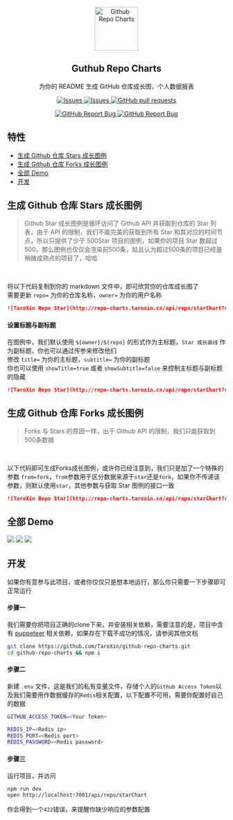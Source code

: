 <p align="center">
 <img width="100px" src="https://gworld-others.oss-cn-shenzhen.aliyuncs.com/icon_60pt%402x.png" align="center" alt="Github Repo Charts" />
 <h2 align="center">Guthub Repo Charts</h2>
 <p align="center">为你的 README 生成 GitHub 仓库成长图，个人数据报表</p>
</p>
  <p align="center">
    <a href="https://github.com/TaroXin/github-repo-charts/issues">
      <img alt="Issues" src="https://img.shields.io/github/stars/TaroXin/github-repo-charts?color=007755&style=for-the-badge" />
    </a>
    <a href="https://github.com/TaroXin/github-repo-charts/issues">
      <img alt="Issues" src="https://img.shields.io/github/issues/TaroXin/github-repo-charts?color=0088ff&style=for-the-badge" />
    </a>
    <a href="https://github.com/TaroXin/github-repo-charts/pulls">
      <img alt="GitHub pull requests" src="https://img.shields.io/github/issues-pr/TaroXin/github-repo-charts?color=0088ff&style=for-the-badge" />
    </a>
    <br />
  </p>

  <p align="center">
    <a href="https://github.com/TaroXin/github-repo-charts/issues/new/choose">
      <img alt="GitHub Report Bug" src="https://img.shields.io/badge/提交Bug-%230088cc?style=for-the-badge" />
    </a>
    <a href="https://github.com/TaroXin/github-repo-charts/issues/new/choose">
      <img alt="GitHub Report Bug" src="https://img.shields.io/badge/提交功能需求-%23ff7b2b?style=for-the-badge" />
    </a>
  </p>
  <!-- <p align="center">
    <a href="/">简体中文</a>
    ·
    <a href="/docs/readme_en.md">English</a>
  </p> -->
</p>

## 特性
* [生成 Github 仓库 Stars 成长图例](#生成-Github-仓库-Stars-成长图例)
* [生成 Github 仓库 Forks 成长图例](#生成-Github-仓库-Forks-成长图例)
* [全部 Demo](#全部-Demo)
* [开发](#开发)

## 生成 Github 仓库 Stars 成长图例

> Github Star 成长图例是循环访问了 Github API 并获取到仓库的 Star 列表，由于 API 的限制，我们不能完美的获取到所有 Star 和其对应的时间节点，所以只提供了少于 500Star 项目的图例，如果你的项目 Star 数超过500，那么图例也仅仅会渲染前500条，姑且认为超过500条的项目已经是稍微成熟点的项目了，哈哈
<br>

将以下代码复制到你的 markdown 文件中，即可欣赏你的仓库成长图了<br/>
需要更新 `repo=` 为你的仓库名称，`owner=` 为你的用户名称<br>

```md
![TaroXin Repo Star](http://repo-charts.taroxin.cn/api/repo/starChart?repo=vue-pretty-logger&owner=TaroXin)
```

#### 设置标题与副标题

在图例中，我们默认使用 `${owner}/${repo}` 的形式作为主标题，`Star 成长曲线` 作为副标题，你也可以通过传参来修改他们<br>
修改 `title=` 为你的主标题，`subtitle=` 为你的副标题<br>
你也可以使用 `showTitle=true` 或者 `showSubtitle=false` 来控制主标题与副标题的隐藏
```md
![TaroXin Repo Star](http://repo-charts.taroxin.cn/api/repo/starChart?repo=vue-pretty-logger&owner=TaroXin&title=My-Repo-Star&subtitle=我的仓库成长轨迹)
```

## 生成 Github 仓库 Forks 成长图例

> Forks 与 Stars 的原因一样，出于 Github API 的限制，我们只能获取到500条数据
<br>

以下代码即可生成Forks成长图例，或许你已经注意到，我们只是加了一个特殊的参数 `from=fork`，`from`参数用于区分数据来源于`star`还是`fork`，如果你不传递该参数，则默认使用`star`，其他参数与获取 Star 图例的接口一致<br>

```md
![TaroXin Repo Star](http://repo-charts.taroxin.cn/api/repo/starChart?repo=vue-pretty-logger&owner=TaroXin&from=form)
```

## 全部 Demo
![](http://repo-charts.taroxin.cn/api/repo/starChart?repo=vue-pretty-logger&owner=TaroXin)
![](http://repo-charts.taroxin.cn/api/repo/starChart?repo=open-source&owner=juejin-im)
![](http://repo-charts.taroxin.cn/api/repo/starChart?repo=open-source&owner=juejin-im&from=fork)

## 开发

如果你有意参与此项目，或者你仅仅只是想本地运行，那么你只需要一下步骤即可正常运行

#### 步骤一
我们需要你把项目正确的clone下来，并安装相关依赖，需要注意的是，项目中含有 [puppeteer](https://github.com/puppeteer/puppeteer) 相关依赖，如果存在下载不成功的情况，请参阅其他文档

```bash
git clone https://github.com/TaroXin/github-repo-charts.git
cd github-repo-charts && npm i
```

#### 步骤二
新建 `.env` 文件，这是我们的私有变量文件，存储个人的`Github Access Token`以及我们需要用作数据缓存的`Redis`相关配置，以下配置不可用，需要你配置好自己的数据
```bash
GITHUB_ACCESS_TOKEN=<Your Token>

REDIS_IP=<Redis ip>
REDIS_PORT=<Redis port>
REDIS_PASSWORD=<Redis password>

```

#### 步骤三
运行项目，并访问
```bash
npm run dev
open http://localhost:7001/api/repo/starChart
```
你会得到一个`422`错误，来提醒你缺少响应的参数配置
